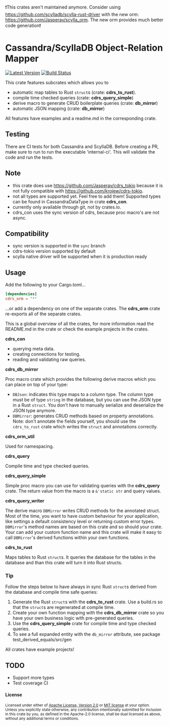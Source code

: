 ❗This crates aren't maintained anymore. Consider using https://github.com/scylladb/scylla-rust-driver with the
new orm: https://github.com/Jasperav/scylla_orm. The new orm provides much better code generation❗



# Cassandra/ScyllaDB Object-Relation Mapper

[![Latest Version](https://img.shields.io/crates/v/cdrs_orm.svg)](https://crates.io/crates/cdrs_orm)
[![Build Status](https://img.shields.io/github/workflow/status/jasperav/cdrs_orm/tests-cassandra/master)](https://github.com/jasperav/cdrs_orm/actions)

This crate features subcrates which allows you to
- automatic map tables to Rust `struct`s (crate: **cdrs_to_rust**).
- compile time checked queries (crate: **cdrs_query_simple**)
- derive macro to generate CRUD boilerplate queries (crate: **db_mirror**)
- automatic JSON mapping (crate: **db_mirror**)

All features have examples and a readme.md in the corresponding crate.
 
## Testing
There are CI tests for both Cassandra and ScyllaDB.
Before creating a PR, make sure to run to run the executable 'internal-ci'. This will validate the code and run the tests.

## Note
- this crate does use https://github.com/Jasperav/cdrs_tokio because it is not fully compatible with https://github.com/krojew/cdrs-tokio. 
- not all types are supported yet. Feel free to add them! Supported types can be found in CassandraDataType in crate **cdrs_con**.  
- currently only available through git, not by crates.io.
- cdrs_con uses the sync version of cdrs, because proc macro's are not async.

## Compatibility
- sync version is supported in the `sync` branch
- cdrs-tokio version supported by default
- scylla native driver will be supported when it is production ready

## Usage

Add the following to your Cargo.toml...

```toml
[dependencies]
cdrs_orm = "*"
```

...or add a dependency on one of the separate crates. The **cdrs_orm** crate re-exports all of the separate crates.

This is a global overview of all the crates, for more information read the README.md in the crate or check the example projects
in the crates.

**cdrs_con**
- querying meta data.
- creating connections for testing.
- reading and validating raw queries.

**cdrs_db_mirror**

Proc macro crate which provides the following derive macros which you can place on top of your type:
- `DBJson`: indicates this type maps to a column type. The column type must be of type `string` in the database, but
  you can use the JSON type in a Rust `struct`. You don't have to manually serialize and deserialize the JSON type anymore. 
- `DBMirror`: generates CRUD methods based on property annotations. Note: don't annotate the fields yourself, you should use the `cdrs_to_rust` crate which writes the
  `struct` and annotations correctly. 

**cdrs_orm_util**

Used for namespacing.

**cdrs_query**

Compile time and type checked queries.

**cdrs_query_simple**

Simple proc macro you can use for validating queries with the **cdrs_query** crate.
The return value from the macro is a `&'static str` and query values.

**cdrs_query_writer**

The derive macro `DBMirror` writes CRUD methods for the annotated struct.
Most of the time, you want to have custom behaviour for your application, like settings a default consistency level
or returning custom error types.
`DBMirror`'s method names are based on this crate and so should your crate. Your can add your custom function name
and this crate will make it easy to call `DBMirror`'s derived functions within your own functions.

**cdrs_to_rust**

Maps tables to Rust `struct`s. It queries the database for the tables in the database and than this crate will
turn it into Rust structs.

### Tip
Follow the steps below to have always in sync Rust `struct`s derived from the database and compile time safe queries:
1. Generate the Rust `struct`s with the **cdrs_to_rust** crate. Use a build.rs so that the `struct`s are regenerated at compile time.
2. Create your own function mapping with the **cdrs_db_mirror** crate so you have your own business logic with pre-generated queries.
3. Use the **cdrs_query_simple** crate for compile time and type checked queries.
4. To see a full expanded entity with the `db_mirror` attribute, see package test_derived_equals/src/gen 

All crates have example projects!

## TODO
- Support more types
- Test coverage CI

#### License
<sup>
Licensed under either of <a href="LICENSE-APACHE">Apache License, Version
2.0</a> or <a href="LICENSE-MIT">MIT license</a> at your option.
</sup>

<br>

<sub>
Unless you explicitly state otherwise, any contribution intentionally submitted
for inclusion in this crate by you, as defined in the Apache-2.0 license, shall
be dual licensed as above, without any additional terms or conditions.
</sub>
